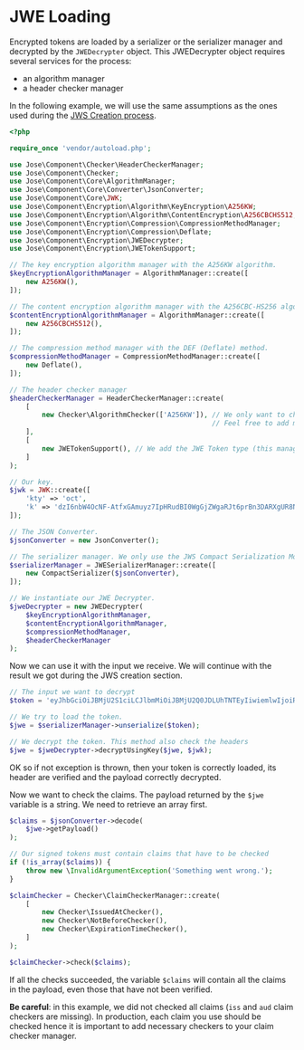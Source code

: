 JWE Loading
===========

Encrypted tokens are loaded by a serializer or the serializer manager and decrypted by the `JWEDecrypter` object.
This JWEDecrypter object requires several services for the process:
* an algorithm manager
* a header checker manager

In the following example, we will use the same assumptions as the ones used during the [JWS Creation process](creation.md).

```php
<?php

require_once 'vendor/autoload.php';

use Jose\Component\Checker\HeaderCheckerManager;
use Jose\Component\Checker;
use Jose\Component\Core\AlgorithmManager;
use Jose\Component\Core\Converter\JsonConverter;
use Jose\Component\Core\JWK;
use Jose\Component\Encryption\Algorithm\KeyEncryption\A256KW;
use Jose\Component\Encryption\Algorithm\ContentEncryption\A256CBCHS512;
use Jose\Component\Encryption\Compression\CompressionMethodManager;
use Jose\Component\Encryption\Compression\Deflate;
use Jose\Component\Encryption\JWEDecrypter;
use Jose\Component\Encryption\JWETokenSupport;

// The key encryption algorithm manager with the A256KW algorithm.
$keyEncryptionAlgorithmManager = AlgorithmManager::create([
    new A256KW(),
]);

// The content encryption algorithm manager with the A256CBC-HS256 algorithm.
$contentEncryptionAlgorithmManager = AlgorithmManager::create([
    new A256CBCHS512(),
]);

// The compression method manager with the DEF (Deflate) method.
$compressionMethodManager = CompressionMethodManager::create([
    new Deflate(),
]);

// The header checker manager
$headerCheckerManager = HeaderCheckerManager::create(
    [
        new Checker\AlgorithmChecker(['A256KW']), // We only want to check the key encryption algorithm.
                                                  // Feel free to add more header checkers here
    ],
    [
        new JWETokenSupport(), // We add the JWE Token type (this manager is able to support other token types.
    ]
);

// Our key.
$jwk = JWK::create([
    'kty' => 'oct',
    'k' => 'dzI6nbW4OcNF-AtfxGAmuyz7IpHRudBI0WgGjZWgaRJt6prBn3DARXgUR8NVwKhfL43QBIU2Un3AvCGCHRgY4TbEqhOi8-i98xxmCggNjde4oaW6wkJ2NgM3Ss9SOX9zS3lcVzdCMdum-RwVJ301kbin4UtGztuzJBeg5oVN00MGxjC2xWwyI0tgXVs-zJs5WlafCuGfX1HrVkIf5bvpE0MQCSjdJpSeVao6-RSTYDajZf7T88a2eVjeW31mMAg-jzAWfUrii61T_bYPJFOXW8kkRWoa1InLRdG6bKB9wQs9-VdXZP60Q4Yuj_WZ-lO7qV9AEFrUkkjpaDgZT86w2g',
]);

// The JSON Converter.
$jsonConverter = new JsonConverter();

// The serializer manager. We only use the JWS Compact Serialization Mode.
$serializerManager = JWESerializerManager::create([
    new CompactSerializer($jsonConverter),
]);

// We instantiate our JWE Decrypter.
$jweDecrypter = new JWEDecrypter(
    $keyEncryptionAlgorithmManager,
    $contentEncryptionAlgorithmManager,
    $compressionMethodManager,
    $headerCheckerManager
);
```

Now we can use it with the input we receive. We will continue with the result we got during the JWS creation section.

```php
// The input we want to decrypt
$token = 'eyJhbGciOiJBMjU2S1ciLCJlbmMiOiJBMjU2Q0JDLUhTNTEyIiwiemlwIjoiREVGIn0.9RLpf3Gauf05QPNCMzPcH4XNBLmH0s3e-YWwOe57MTG844gnc-g2ywfXt_R0Q9qsR6WhkmQEhdLk2CBvfqr4ob4jFlvJK0yW.CCvfoTKO9tQlzCvbAuFAJg.PxrDlsbSRcxC5SuEJ84i9E9_R3tCyDQsEPTIllSCVxVcHiPOC2EdDlvUwYvznirYP6KMTdKMgLqxB4BwI3CWtys0fceSNxrEIu_uv1WhzJg.4DnyeLEAfB4I8Eq0UobnP8ymlX1UIfSSADaJCXr3RlU';

// We try to load the token.
$jwe = $serializerManager->unserialize($token);

// We decrypt the token. This method also check the headers
$jwe = $jweDecrypter->decryptUsingKey($jwe, $jwk);
```

OK so if not exception is thrown, then your token is correctly loaded, its header are verified and the payload correctly decrypted.

Now we want to check the claims.
The payload returned by the `$jwe` variable is a string.
We need to retrieve an array first.

```php
$claims = $jsonConverter->decode(
    $jwe->getPayload()
);

// Our signed tokens must contain claims that have to be checked
if (!is_array($claims)) {
    throw new \InvalidArgumentException('Something went wrong.');
}

$claimChecker = Checker\ClaimCheckerManager::create(
    [
        new Checker\IssuedAtChecker(),
        new Checker\NotBeforeChecker(),
        new Checker\ExpirationTimeChecker(),
    ]
);

$claimChecker->check($claims);
```

If all the checks succeeded, the variable `$claims` will contain all the claims in the payload, even those that have not been verified.

**Be careful**: in this example, we did not checked all claims (`iss` and `aud` claim checkers are missing).
In production, each claim you use should be checked hence it is important to add necessary checkers to your claim checker manager.
